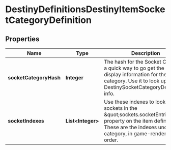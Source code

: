
# DestinyDefinitionsDestinyItemSocketCategoryDefinition

## Properties
Name | Type | Description | Notes
------------ | ------------- | ------------- | -------------
**socketCategoryHash** | **Integer** | The hash for the Socket Category: a quick way to go get the header display information for the category. Use it to look up DestinySocketCategoryDefinition info. |  [optional]
**socketIndexes** | **List&lt;Integer&gt;** | Use these indexes to look up the sockets in the \&quot;sockets.socketEntries\&quot; property on the item definition. These are the indexes under the category, in game-rendered order. |  [optional]



